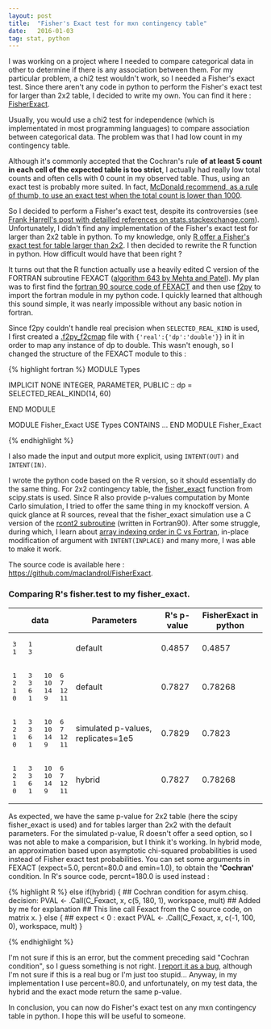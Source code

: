 ```yaml
---
layout: post
title:  "Fisher's Exact test for mxn contingency table"
date:   2016-01-03
tag: stat, python
---
```



I was working on a project where I needed to compare categorical data in other to determine if there is any association between them. For my particular problem, a chi2 test wouldn't work, so I needed a Fisher's exact test. Since there aren't any code in python to perform the Fisher's exact test for larger than 2x2 table, I decided to write my own. You can find it here : [FisherExact](https://github.com/maclandrol/FisherExact).
<!--more-->

Usually, you would use a chi2 test for independence (which is implementated in most programming languages) to compare association between categorical data. The problem was that I had low count in my contingency table.

Although it's commonly accepted that the Cochran's rule **of at least 5 count in each cell of the expected table is too strict**, I actually had really low total counts and often cells with 0 count in my observed table. Thus, using an exact test is probably more suited. In fact, [McDonald recommend, as a rule of thumb, to use an exact test when the total count is lower than 1000](http://www.biostathandbook.com/small.html). 

So I decided to perform a Fisher's exact test, despite its controversies (see [Frank Harrell's post with detailled references on stats.stackexchange.com](http://stats.stackexchange.com/questions/14226/given-the-power-of-computers-these-days-is-there-ever-a-reason-to-do-a-chi-squa/14230#14230)). Unfortunately, I didn't find any implementation of the Fisher's exact test for larger than 2x2 table in python. To my knowledge, only [R offer a Fisher's exact test for table larger than 2x2](https://stat.ethz.ch/R-manual/R-devel/library/stats/html/fisher.test.html). I then decided to rewrite the R function in python. How difficult would have that been right ?

It turns out that the R function actually use a heavily edited C version of the FORTRAN subroutine FEXACT ([algorithm 643 by Mehta and Patel](http://dl.acm.org/citation.cfm?id=214326&picked=formats&preflayout=tabs)). My plan was to first find the [fortran 90 source code of FEXACT](http://jblevins.org/mirror/amiller/) and then use [f2py](http://docs.scipy.org/doc/numpy-dev/f2py/) to import the fortran module in my python code. I quickly learned that although this sound simple, it was nearly impossible without any basic notion in fortran. 

Since f2py couldn't handle real precision when ```SELECTED_REAL_KIND``` is used, I first created a [.f2py_f2cmap](https://sysbio.ioc.ee/projects/f2py2e/FAQ.html#q-what-if-fortran-90-code-uses-type-spec-kind-kind) file with ```{'real':{'dp':'double'}}``` in it in order to map any instance of dp to double. This wasn't enough, so I changed the structure of the FEXACT module to this :

{% highlight fortran %}
MODULE Types

IMPLICIT NONE
INTEGER, PARAMETER, PUBLIC :: dp = SELECTED_REAL_KIND(14, 60)

END MODULE

MODULE Fisher_Exact
USE Types
CONTAINS
...
END MODULE Fisher_Exact

{% endhighlight %}

I also made the input and output more explicit, using ```INTENT(OUT)``` and ```INTENT(IN)```.

I wrote the python code based on the R version, so it should essentially do the same thing. For 2x2 contingency  table, the [fisher_exact](http://docs.scipy.org/doc/scipy-0.16.0/reference/generated/scipy.stats.fisher_exact.html) function from scipy.stats is used. Since R also provide p-values computation by Monte Carlo simulation, I tried to offer the same thing in my knockoff version. A quick glance at R sources, reveal that the fisher_exact simulation use a C version of the [rcont2 subroutine](http://people.sc.fsu.edu/~jburkardt/f_src/asa159/asa159.html) (written in Fortran90). After some struggle, during which, I learn about [array indexing order in C vs Fortran](http://docs.scipy.org/doc/numpy-1.10.0/reference/internals.html#multidimensional-array-indexing-order-issues), in-place modification of argument with ```INTENT(INPLACE)``` and many more, I was able to make it work. 

The source code is available here : https://github.com/maclandrol/FisherExact.

### Comparing R's fisher.test to my fisher_exact.

<table>
  <thead>
    <tr>
      <th>data</th>
      <th>Parameters</th>
      <th>R's p-value</th>
      <th>FisherExact in python</th>
    </tr>
  </thead>
  <tbody>
    <tr>
      <td>
<pre>
3	1
1	3
</pre>
      </td>
      <td>default</td>
      <td>0.4857</td>
      <td>0.4857</td>
    </tr>
    <tr>
      <td>
<pre>
1	3	10	6
2	3	10	7
1	6	14	12
0	1	9	11
</pre>
      </td>
      <td>
      	default
      </td>
      <td>
      0.7827
      </td>
      <td>
      0.78268
      </td>
    </tr>
     <tr>
      <td>
<pre>
1	3	10	6
2	3	10	7
1	6	14	12
0	1	9	11
</pre>
      </td>
      <td>
      	simulated p-values, replicates=1e5
      </td>
      <td>
      0.7829
      </td>
      <td>
      0.7823
      </td>
    </tr>
         <tr>
      <td>
<pre>
1	3	10	6
2	3	10	7
1	6	14	12
0	1	9	11
</pre>
      </td>
      <td>
      	hybrid
      </td>
      <td>
      0.7827
      </td>
      <td>
      0.78268
      </td>
    </tr>
  </tbody>
  </table>


As expected, we have the same p-value for 2x2 table (here the scipy fisher_exact is used) and for tables larger than 2x2 with the default parameters. For the simulated p-value, R doesn't offer a seed option, so I was not able to make a comparision, but I think it's working.
In hybrid mode, an approximation based upon asymptotic chi-squared probabilities is used instead of Fisher exact test probabilities. You can set some arguments in FEXACT (expect=5.0, percnt=80.0 and emin=1.0), to obtain the **'Cochran'** condition. In R's source code, percnt=180.0 is used instead : 
  
 {% highlight R %}
  	else if(hybrid) {
            ## Cochran condition for asym.chisq. decision:
            PVAL <- .Call(C_Fexact, x, c(5, 180, 1), workspace, mult)
            ## Added by me for explanation
            ## This line call Fexact from the C source code, on matrix x.
    } else {
            ##  expect < 0 : exact
            PVAL <- .Call(C_Fexact, x, c(-1, 100, 0), workspace, mult)
    }
   
 {% endhighlight %}

I'm not sure if this is an error, but the comment preceding said "Cochran condition", so I guess something is not right. [I report it as a bug](https://bugs.r-project.org/bugzilla/show_bug.cgi?id=16654), although I'm not sure if this is a real bug or I'm just too stupid... Anyway, in my implementation I use percent=80.0, and unfortunately, on my test data, the hybrid and the exact mode return the same p-value.

In conclusion, you can now do Fisher's exact test on any mxn contingency table in python. I hope this will be useful to someone.